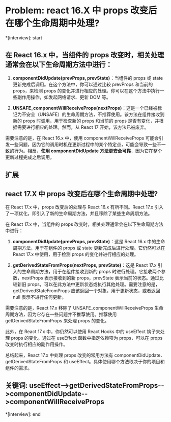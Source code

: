 # Problem: react 16.X 中 props 改变后在哪个生命周期中处理?

*[interview]: start
## 在 React 16.x 中，当组件的 props 改变时，相关处理通常会在以下生命周期方法中进行：

1. **componentDidUpdate(prevProps, prevState)**：当组件的 props 或 state 更新完成后调用。在这个方法中，你可以通过比较 prevProps 和当前的 props，来检测 props 的变化并进行相应的处理。你可以在这个方法中执行一些副作用操作，如发起网络请求、更新 DOM 等。

2. **UNSAFE_componentWillReceiveProps(nextProps)**：这是一个已经被标记为不安全（UNSAFE）的生命周期方法，不推荐使用。该方法在组件接收到新的 props 时调用，用于检查新的 props 和当前的 props 是否有变化，并根据需要进行相应的处理。然而，从 React 17 开始，该方法已被废弃。

需要注意的是，在 React 16.x 中，使用 componentWillReceiveProps 可能会引发一些问题，因为它的调用时机在更新过程中的某个特定点，可能会导致一些不一致的行为。相反，**使用 componentDidUpdate 方法更安全可靠**，因为它在整个更新过程完成之后调用。

## 扩展
## react 17.X 中 props 改变后在哪个生命周期中处理?
在 React 17.x 中，props 改变后的处理与 React 16.x 有所不同。React 17.x 引入了一项优化，即引入了新的生命周期方法，并且移除了某些生命周期方法。

在 React 17.x 中，当组件的 props 改变时，相关处理通常会在以下生命周期方法中进行：
1. **componentDidUpdate(prevProps, prevState)**：这是 React 16.x 中的生命周期方法，用于在组件的 props 或 state 更新完成后进行处理。它仍然可以在 React 17.x 中使用，用于检测 props 的变化并进行相应的处理。

2. **getDerivedStateFromProps(nextProps, prevState)**：这是 React 17.x 引入的生命周期方法，用于在组件接收到新的 props 时进行处理。它接收两个参数，nextProps 表示接收到的新 props，prevState 表示当前的状态。通过比较新旧 props，可以在此方法中更新状态或执行其他处理。需要注意的是，getDerivedStateFromProps 应该返回一个对象，用于更新状态，或者返回 null 表示不进行任何更新。

需要注意的是，React 17.x 移除了 UNSAFE_componentWillReceiveProps 生命周期方法，因为它存在一些问题并不推荐使用。推荐使用 getDerivedStateFromProps 来处理 props 的变化。

此外，在 React 17.x 中，你仍然可以使用 React Hooks 中的 useEffect 钩子来处理 props 的变化。通过在 useEffect 函数中指定依赖项为 props，可以在 props 改变时执行相应的副作用操作。

总结起来，React 17.x 中处理 props 改变的常用方法有 componentDidUpdate、getDerivedStateFromProps 和 useEffect。具体使用哪个方法取决于你的项目和组件的需求。

## 关键词: useEffect-->getDerivedStateFromProps-->componentDidUpdate-->componentWillReceiveProps
*[interview]: end
